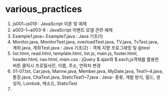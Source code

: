 # various_practices
1. js001~js019 : JavaScript 이론 및 예제
2. a003-1~a003-8 : JavaScript 이벤트 모델 관련 예제
3. Example1.java~ Example7.java : Java 기초(1)
4. Monitor.java, MonitorTest.java, overloadTest.java, TV.java, TvTest.java, 계좌.java, 계좌Test.java : Java 기초(2) - 객체 지향 프로그래밍 및  @test
5. list.html, read.html, template.html, list.js, main.js, footer.html, header.html, nav.html, main.css 
   : jQuery $.ajax와 $.each,js객체를 활용한 버튼 클릭시 프로필사진, 이름, 주소, 연락처 변경
6. 01-07.txt, Car.java, Marine.java, Member.java, MyDate.java, Test1~4.java, 통장.java, ChaTest.java, StaticTest1~7.java 
   : Java- 종류, 개발 방식, 필드, 생성자, Lombok, 메소드, StaticTest
7. 
